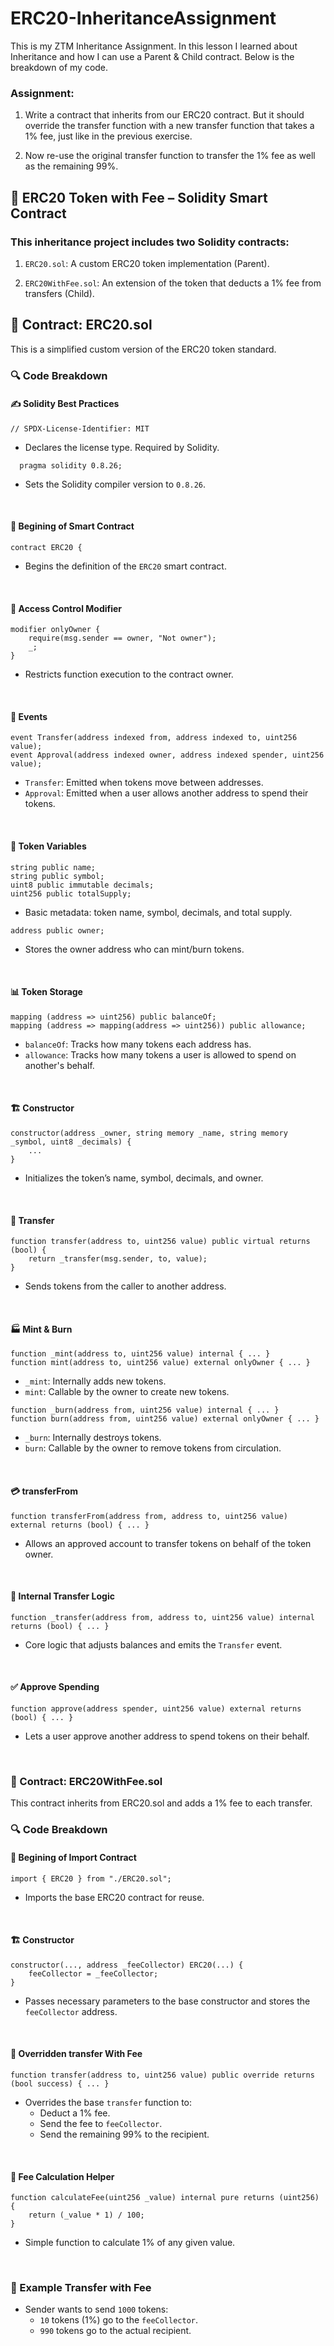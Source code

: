 # ERC20-InheritanceAssignment
This is my ZTM Inheritance Assignment. In this lesson I learned about Inheritance and how I can use a Parent & Child contract. Below is the breakdown of my code.

### Assignment:   

1. Write a contract that inherits from our ERC20 contract. But it should override the transfer function with a new transfer function that takes a 1% fee, just like in the previous exercise.  

2. Now re-use the original transfer function to transfer the 1% fee as well as the remaining 99%.

## 📄 ERC20 Token with Fee – Solidity Smart Contract  
### This inheritance project includes two Solidity contracts:   

1. ```ERC20.sol```: A custom ERC20 token implementation (Parent).  

2. ```ERC20WithFee.sol```: An extension of the token that deducts a 1% fee from transfers (Child).

## 🔧 Contract: ERC20.sol  
This is a simplified custom version of the ERC20 token standard. 

### 🔍 Code Breakdown 

#### ✍️ Solidity Best Practices
```
// SPDX-License-Identifier: MIT
```
- Declares the license type. Required by Solidity.
```
  pragma solidity 0.8.26;
```
- Sets the Solidity compiler version to ```0.8.26```.
  
<br>

  #### 📝 Begining of Smart Contract
  ```
  contract ERC20 {
  ```
- Begins the definition of the ```ERC20``` smart contract.

 <br>

#### 🔐 Access Control Modifier  
```
modifier onlyOwner {
    require(msg.sender == owner, "Not owner");
    _;
}
```
- Restricts function execution to the contract owner.

 <br>
  
#### 📣 Events
```
event Transfer(address indexed from, address indexed to, uint256 value);
event Approval(address indexed owner, address indexed spender, uint256 value);
```
- ```Transfer```: Emitted when tokens move between addresses.
- ```Approval```: Emitted when a user allows another address to spend their tokens.

<br>

#### 🧾 Token Variables
```
string public name;
string public symbol;
uint8 public immutable decimals;
uint256 public totalSupply;
```
- Basic metadata: token name, symbol, decimals, and total supply.

```
address public owner;
```
- Stores the owner address who can mint/burn tokens.

<br> 

#### 📊 Token Storage
```
mapping (address => uint256) public balanceOf;
mapping (address => mapping(address => uint256)) public allowance;
```
- ```balanceOf```: Tracks how many tokens each address has.
- ```allowance```: Tracks how many tokens a user is allowed to spend on another's behalf.

<br>

#### 🏗️ Constructor
```
constructor(address _owner, string memory _name, string memory _symbol, uint8 _decimals) {
    ...
}
```
- Initializes the token’s name, symbol, decimals, and owner.

<br>

#### 🔁 Transfer
```
function transfer(address to, uint256 value) public virtual returns (bool) {
    return _transfer(msg.sender, to, value);
}
```
- Sends tokens from the caller to another address.

 <br>

 #### 🏭 Mint & Burn
 ```
function _mint(address to, uint256 value) internal { ... }
function mint(address to, uint256 value) external onlyOwner { ... }
```
- ```_mint```: Internally adds new tokens.
- ```mint```: Callable by the owner to create new tokens.

```
function _burn(address from, uint256 value) internal { ... }
function burn(address from, uint256 value) external onlyOwner { ... }
```
- ```_burn```: Internally destroys tokens.
- ```burn```: Callable by the owner to remove tokens from circulation.

<br>

#### 💳 transferFrom
```
function transferFrom(address from, address to, uint256 value) external returns (bool) { ... }
```
- Allows an approved account to transfer tokens on behalf of the token owner.

<br>

#### 🔄 Internal Transfer Logic
```
function _transfer(address from, address to, uint256 value) internal returns (bool) { ... }
```
- Core logic that adjusts balances and emits the ```Transfer``` event.

<br>

#### ✅ Approve Spending
```
function approve(address spender, uint256 value) external returns (bool) { ... }
```
- Lets a user approve another address to spend tokens on their behalf.  

<br>

### 💸 Contract: ERC20WithFee.sol  
This contract inherits from ERC20.sol and adds a 1% fee to each transfer.  

### 🔍 Code Breakdown  

#### 📂 Begining of Import Contract
```
import { ERC20 } from "./ERC20.sol";
```
- Imports the base ERC20 contract for reuse.

<br>

#### 🏗️ Constructor
```
constructor(..., address _feeCollector) ERC20(...) {
    feeCollector = _feeCollector;
}
```
- Passes necessary parameters to the base constructor and stores the ```feeCollector``` address.

<br>

#### 🔁 Overridden transfer With Fee
```
function transfer(address to, uint256 value) public override returns (bool success) { ... }
```
- Overrides the base ```transfer``` function to:
  - Deduct a 1% fee.
  - Send the fee to ```feeCollector```.
  - Send the remaining 99% to the recipient.

<br>

#### 🧮 Fee Calculation Helper
```
function calculateFee(uint256 _value) internal pure returns (uint256) {
    return (_value * 1) / 100;
}
```
- Simple function to calculate 1% of any given value.

<br>

### 🧪 Example Transfer with Fee
- Sender wants to send ```1000``` tokens:
  - ```10``` tokens (1%) go to the ```feeCollector```.
  - ```990``` tokens go to the actual recipient.



  
